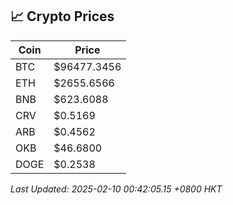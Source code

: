## 📈 Crypto Prices

| Coin | Price |
| ---- | ----- |
| BTC | $96477.3456 |
| ETH | $2655.6566 |
| BNB | $623.6088 |
| CRV | $0.5169 |
| ARB | $0.4562 |
| OKB | $46.6800 |
| DOGE | $0.2538 |

_Last Updated: 2025-02-10 00:42:05.15 +0800 HKT_